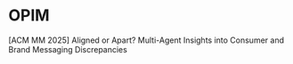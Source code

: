 # OPIM
[ACM MM 2025] Aligned or Apart? Multi-Agent Insights into Consumer and Brand Messaging Discrepancies
